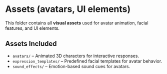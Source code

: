 # Assets (avatars, UI elements)
This folder contains all **visual assets** used for avatar animation, facial features, and UI elements.

## Assets Included  
- `avatars/` – Animated 3D characters for interactive responses.  
- `expression_templates/` – Predefined facial templates for avatar behavior.  
- `sound_effects/` – Emotion-based sound cues for avatars.  
